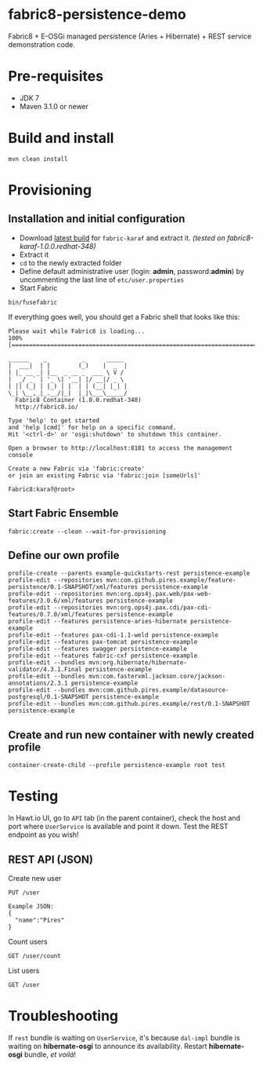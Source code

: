 fabric8-persistence-demo
======================

Fabric8 + E-OSGi managed persistence (Aries + Hibernate) + REST service demonstration code.

# Pre-requisites

* JDK 7
* Maven 3.1.0 or newer

# Build and install

```
mvn clean install
```

# Provisioning

## Installation and initial configuration

* Download [latest build](https://repository.jboss.org/nexus/content/repositories/ea/io/fabric8/fabric8-karaf/) for ```fabric-karaf``` and extract it.
*(tested on fabric8-karaf-1.0.0.redhat-348)*
* Extract it
* ```cd``` to the newly extracted folder
* Define default administrative user (login: **admin**, password:**admin**) by uncommenting the last line of ```etc/user.properties```
* Start Fabric
```no-highlight
bin/fusefabric
```

If everything goes well, you should get a Fabric shell that looks like this:

```
Please wait while Fabric8 is loading...
100% [========================================================================]

______    _          _      _____
|  ___|  | |        (_)    |  _  |
| |_ __ _| |__  _ __ _  ___ \ V /
|  _/ _` | '_ \| '__| |/ __|/ _ \
| || (_| | |_) | |  | | (__| |_| |
\_| \__,_|_.__/|_|  |_|\___\_____/
  Fabric8 Container (1.0.0.redhat-340)
  http://fabric8.io/

Type 'help' to get started
and 'help [cmd]' for help on a specific command.
Hit '<ctrl-d>' or 'osgi:shutdown' to shutdown this container.

Open a browser to http://localhost:8181 to access the management console

Create a new Fabric via 'fabric:create'
or join an existing Fabric via 'fabric:join [someUrls]'

Fabric8:karaf@root>
```

## Start Fabric Ensemble
```
fabric:create --clean --wait-for-provisioning
```

## Define our own profile
```
profile-create --parents example-quickstarts-rest persistence-example
profile-edit --repositories mvn:com.github.pires.example/feature-persistence/0.1-SNAPSHOT/xml/features persistence-example
profile-edit --repositories mvn:org.ops4j.pax.web/pax-web-features/3.0.6/xml/features persistence-example
profile-edit --repositories mvn:org.ops4j.pax.cdi/pax-cdi-features/0.7.0/xml/features persistence-example
profile-edit --features persistence-aries-hibernate persistence-example
profile-edit --features pax-cdi-1.1-weld persistence-example
profile-edit --features pax-tomcat persistence-example
profile-edit --features swagger persistence-example
profile-edit --features fabric-cxf persistence-example
profile-edit --bundles mvn:org.hibernate/hibernate-validator/4.3.1.Final persistence-example
profile-edit --bundles mvn:com.fasterxml.jackson.core/jackson-annotations/2.3.1 persistence-example
profile-edit --bundles mvn:com.github.pires.example/datasource-postgresql/0.1-SNAPSHOT persistence-example
profile-edit --bundles mvn:com.github.pires.example/rest/0.1-SNAPSHOT persistence-example
```

## Create and run new container with newly created profile

```
container-create-child --profile persistence-example root test
```

# Testing

In Hawt.io UI, go to ```API``` tab (in the parent container), check the host and port where ```UserService``` is available and point it down. Test the REST endpoint as you wish!

## REST API (JSON)

Create new user
```
PUT /user

Example JSON:
{
  "name":"Pires"
}
```

Count users
```
GET /user/count
```

List users
```
GET /user
```

# Troubleshooting

If ```rest``` bundle is waiting on ```UserService```, it's because ```dal-impl``` bundle is waiting on **hibernate-osgi** to announce its availability. Restart **hibernate-osgi** bundle, *et voilá*!
